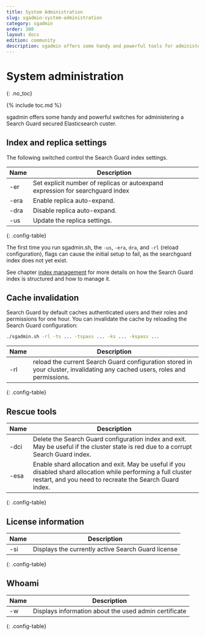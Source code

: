 ```yaml
---
title: System Administration
slug: sgadmin-system-administration
category: sgadmin
order: 300
layout: docs
edition: community
description: sgadmin offers some handy and powerful tools for administering a Search Guard secured Elasticsearch custer
---
```


<!---
Copyright 2020 floragunn GmbH
-->

# System administration
{: .no_toc}

{% include toc.md %}

sgadmin offers some handy and powerful switches for administering a Search Guard secured Elasticsearch custer.

## Index and replica settings

The following switched control the Search Guard index settings.

| Name | Description |
|---|---|
| -er | Set explicit number of replicas or autoexpand expression for searchguard index|
| -era | Enable replica auto-expand.|
| -dra | Disable replica auto-expand.|
| -us | Update the replica settings.|
{: .config-table}

The first time you run sgadmin.sh, the ```-us```, ```-era```, ```dra```, and ```-rl``` (reload configuration), flags can cause the initial setup to fail, as the searchguard index does not yet exist.

See chapter [index management](../_docs_configuration_changes/configuration_sgindex.md) for more details on how the Search Guard index is structured and how to manage it.

## Cache invalidation 

Search Guard by default caches authenticated users and their roles and permissions for one hour. You can invalidate the cache by reloading the Search Guard configuration:

```bash
./sgadmin.sh -rl -ts ... -tspass ... -ks ... -kspass ...
```
| Name | Description |
|---|---|
| -rl | reload the current Search Guard configuration stored in your cluster, invalidating any cached users, roles and permissions.|
{: .config-table}

## Rescue tools

| Name | Description |
|---|---|
| -dci | Delete the Search Guard configuration index and exit. May be useful if the cluster state is red due to a corrupt Search Guard index. |
| -esa | Enable shard allocation and exit. May be useful if you disabled shard allocation while performing a full cluster restart, and you need to recreate the Search Guard index. |
{: .config-table}

## License information

| Name | Description |
|---|---|
| -si | Displays the currently active Search Guard license |
{: .config-table}

## Whoami

| Name | Description |
|---|---|
| -w | Displays information about the used admin certificate |
{: .config-table}




